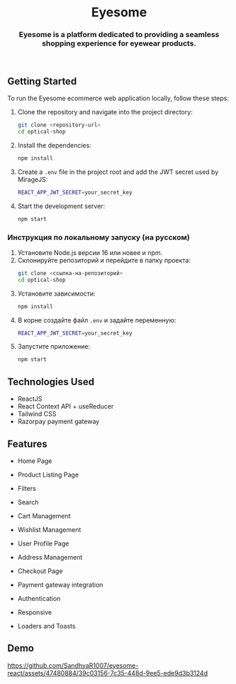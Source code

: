 # <h1 align="center"> Eyesome </h1>
<h3 align="center">Eyesome is a platform dedicated to providing a seamless shopping experience for eyewear products.</h3>
<br/>

## Getting Started

To run the Eyesome ecommerce web application locally, follow these steps:

1. Clone the repository and navigate into the project directory:
   ```bash
   git clone <repository-url>
   cd optical-shop
   ```
2. Install the dependencies:
   ```bash
   npm install
   ```
3. Create a `.env` file in the project root and add the JWT secret used by MirageJS:
   ```bash
   REACT_APP_JWT_SECRET=your_secret_key
   ```
4. Start the development server:
   ```bash
   npm start
   ```

### Инструкция по локальному запуску (на русском)

1. Установите Node.js версии 16 или новее и npm.
2. Склонируйте репозиторий и перейдите в папку проекта:
   ```bash
   git clone <ссылка-на-репозиторий>
   cd optical-shop
   ```
3. Установите зависимости:
   ```bash
   npm install
   ```
4. В корне создайте файл `.env` и задайте переменную:
   ```bash
   REACT_APP_JWT_SECRET=your_secret_key
   ```
5. Запустите приложение:
   ```bash
   npm start
   ```

## Technologies Used

- ReactJS
- React Context API + useReducer
- Tailwind CSS
- Razorpay payment gateway

## Features

- Home Page

- Product Listing Page

- Filters
- Search

- Cart Management

- Wishlist Management

- User Profile Page
- Address Management

- Checkout Page
- Payment gateway integration

- Authentication

- Responsive

- Loaders and Toasts

## Demo


https://github.com/SandhyaR1007/eyesome-react/assets/47480884/39c03156-7c35-448d-9ee5-ede9d3b3124d

